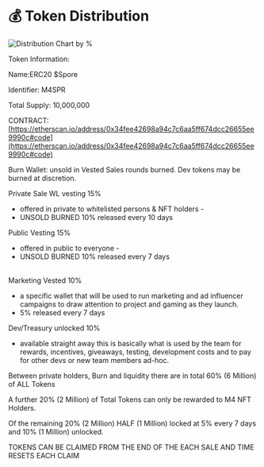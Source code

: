 # 💰 Token Distribution

![Distribution Chart by %](https://lh6.googleusercontent.com/3Nj7sqfNvHkIFBPid7ZUQd09gufOQlYnePnW54zAzKq4Y\_PSm36vKmIZoF4jcbfXJg8KxcrZbMD-1D3G5k57HhGJACH5x95ROOsg4KISVriiSIiVMmohfgfLkXXC5w)

Token Information:

Name:ERC20 $Spore

Identifier: M4SPR

Total Supply: 10,000,000

CONTRACT: [https://etherscan.io/address/0x34fee42698a94c7c6aa5ff674dcc26655ee9990c#code](https://etherscan.io/address/0x34fee42698a94c7c6aa5ff674dcc26655ee9990c#code)

Burn Wallet:  unsold in Vested Sales rounds burned.  Dev tokens may be burned at discretion.



Private Sale WL vesting 15%

* offered in private to whitelisted persons & NFT holders -&#x20;
* UNSOLD BURNED 10% released every 10 days



Public Vesting 15%

* offered in public to everyone -
* &#x20;UNSOLD BURNED 10% released every 7 days

\
Marketing Vested 10%

* a specific wallet that will be used to run marketing and ad influencer campaigns to draw attention to project and gaming as they launch.&#x20;
* 5% released every 7 days



Dev/Treasury unlocked 10%

* available straight away this is basically what is used by the team for rewards, incentives, giveaways, testing, development costs and to pay for other devs or new team members ad-hoc.



Between private holders, Burn and liquidity there are in total 60% (6 Million) of ALL Tokens

A further 20%  (2 Million) of Total Tokens can only be rewarded to M4 NFT Holders.

Of the remaining 20% (2 Million) HALF (1 Million) locked at 5% every 7 days and 10% (1 Million) unlocked.



TOKENS CAN BE CLAIMED FROM THE END OF THE EACH SALE AND TIME RESETS EACH CLAIM
